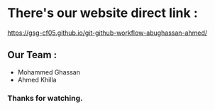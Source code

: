 # There's our website direct link :
https://gsg-cf05.github.io/git-github-workflow-abughassan-ahmed/

## Our Team :
- Mohammed Ghassan
- Ahmed Khilla

### Thanks for watching.

